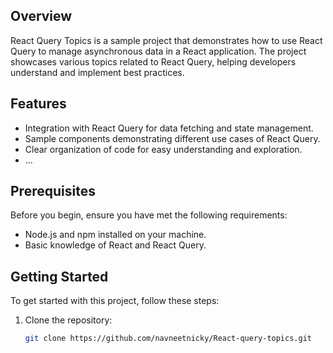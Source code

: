 

## Overview

React Query Topics is a sample project that demonstrates how to use React Query to manage asynchronous data in a React application. The project showcases various topics related to React Query, helping developers understand and implement best practices.

## Features

- Integration with React Query for data fetching and state management.
- Sample components demonstrating different use cases of React Query.
- Clear organization of code for easy understanding and exploration.
- ...

## Prerequisites

Before you begin, ensure you have met the following requirements:

- Node.js and npm installed on your machine.
- Basic knowledge of React and React Query.

## Getting Started

To get started with this project, follow these steps:

1. Clone the repository:

   ```bash
   git clone https://github.com/navneetnicky/React-query-topics.git
